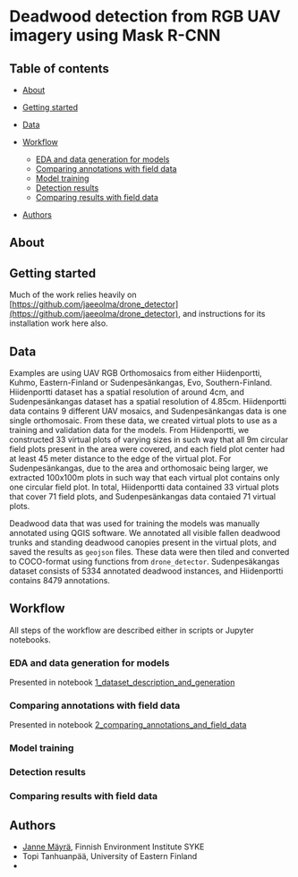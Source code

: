 # Deadwood detection from RGB UAV imagery using Mask R-CNN

## Table of contents

* [About](#about)
* [Getting started](#getting-started)
* [Data](#data)
* [Workflow](#workflow)
  * [EDA and data generation for models](#eda-and-data-generation-for-models)
  * [Comparing annotations with field data](#comparing-annotations-with-field-data)
  * [Model training](#model-training)
  * [Detection results](#detection-results)
  * [Comparing results with field data](#comparing-results-with-field-data)

* [Authors](#authors)

## About



## Getting started

Much of the work relies heavily on [https://github.com/jaeeolma/drone_detector](https://github.com/jaeeolma/drone_detector), and instructions for its installation work here also.

## Data

Examples are using UAV RGB Orthomosaics from either Hiidenportti, Kuhmo, Eastern-Finland or Sudenpesänkangas, Evo, Southern-Finland. Hiidenportti dataset has a spatial resolution of around 4cm, and Sudenpesänkangas dataset has a spatial resolution of 4.85cm. Hiidenportti data contains 9 different UAV mosaics, and Sudenpesänkangas data is one single orthomosaic. From these data, we created virtual plots to use as a training and validation data for the models. From Hiidenportti, we constructed 33 virtual plots of varying sizes in such way that all 9m circular field plots present in the area were covered, and each field plot center had at least 45 meter distance to the edge of the virtual plot. For Sudenpesänkangas, due to the area and orthomosaic being larger, we extracted 100x100m plots in such way that each virtual plot contains only one circular field plot. In total, Hiidenportti data contained 33 virtual plots that cover 71 field plots, and Sudenpesänkangas data contaied 71 virtual plots. 

Deadwood data that was used for training the models was manually annotated using QGIS software. We annotated all visible fallen deadwood trunks and standing deadwood canopies present in the virtual plots, and saved the results as `geojson` files. These data were then tiled and converted to COCO-format using functions from `drone_detector`. Sudenpesäkangas dataset consists of 5334 annotated deadwood instances, and Hiidenportti contains 8479 annotations. 

## Workflow

All steps of the workflow are described either in scripts or Jupyter notebooks.

### EDA and data generation for models

Presented in notebook [1_dataset_description_and_generation](notebooks/1_dataset_description_and_generation.ipynb)

### Comparing annotations with field data

Presented in notebook [2_comparing_annotations_and_field_data](notebooks/2_comparing_annotations_and_field_data.ipynb)

### Model training



### Detection results



### Comparing results with field data



## Authors

* [Janne Mäyrä](github.com/jaeeolma), Finnish Environment Institute SYKE
* Topi Tanhuanpää, University of Eastern Finland
* 
